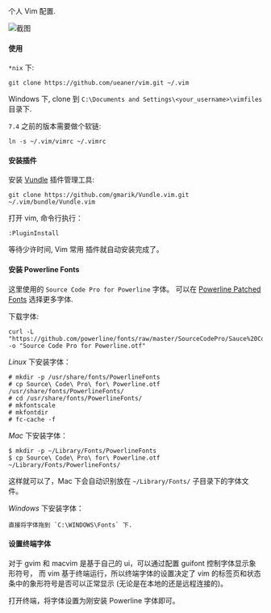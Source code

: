  个人 Vim 配置.

![截图](preview.png)

#### 使用

`*nix` 下:

    git clone https://github.com/ueaner/vim.git ~/.vim

Windows 下, clone 到 `C:\Documents and Settings\<your_username>\vimfiles` 目录下.

`7.4` 之前的版本需要做个软链:

    ln -s ~/.vim/vimrc ~/.vimrc

#### 安装插件

安装 [Vundle](https://github.com/gmarik/Vundle.vim) 插件管理工具:

    git clone https://github.com/gmarik/Vundle.vim.git ~/.vim/bundle/Vundle.vim

打开 vim, 命令行执行：

    :PluginInstall

等待少许时间, Vim 常用 插件就自动安装完成了。

#### 安装 Powerline Fonts

这里使用的 `Source Code Pro for Powerline` 字体。
可以在 [Powerline Patched Fonts](https://github.com/powerline/fonts) 选择更多字体.

下载字体:

    curl -L "https://github.com/powerline/fonts/raw/master/SourceCodePro/Sauce%20Code%20Powerline%20Regular.otf" -o "Source Code Pro for Powerline.otf"

*Linux* 下安装字体：

    # mkdir -p /usr/share/fonts/PowerlineFonts
    # cp Source\ Code\ Pro\ for\ Powerline.otf /usr/share/fonts/PowerlineFonts/
    # cd /usr/share/fonts/PowerlineFonts/
    # mkfontscale
    # mkfontdir
    # fc-cache -f

*Mac* 下安装字体：

    $ mkdir -p ~/Library/Fonts/PowerlineFonts
    $ cp Source\ Code\ Pro\ for\ Powerline.otf ~/Library/Fonts/PowerlineFonts/

这样就可以了，Mac 下会自动识别放在 `~/Library/Fonts/` 子目录下的字体文件。

*Windows* 下安装字体：

    直接将字体拖到 `C:\WINDOWS\Fonts` 下.

#### 设置终端字体

对于 gvim 和 macvim 是基于自己的 ui，可以通过配置 guifont 控制字体显示象形符号，
而 vim 基于终端运行，所以终端字体的设置决定了 vim 的标签页和状态条中的象形符号是否可以正常显示
(无论是在本地的还是远程连接的)。

打开终端，将字体设置为刚安装 Powerline 字体即可。
